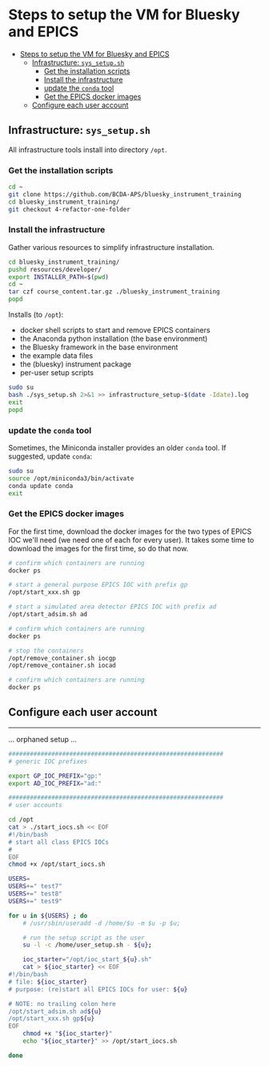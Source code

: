 # Steps to setup the VM for Bluesky and EPICS

- [Steps to setup the VM for Bluesky and EPICS](#steps-to-setup-the-vm-for-bluesky-and-epics)
  - [Infrastructure: `sys_setup.sh`](#infrastructure-sys_setupsh)
    - [Get the installation scripts](#get-the-installation-scripts)
    - [Install the infrastructure](#install-the-infrastructure)
    - [update the `conda` tool](#update-the-conda-tool)
    - [Get the EPICS docker images](#get-the-epics-docker-images)
  - [Configure each user account](#configure-each-user-account)

## Infrastructure: `sys_setup.sh`

All infrastructure tools install into directory `/opt`.

### Get the installation scripts

```sh
cd ~
git clone https://github.com/BCDA-APS/bluesky_instrument_training
cd bluesky_instrument_training/
git checkout 4-refactor-one-folder 
```

### Install the infrastructure

Gather various resources to simplify infrastructure installation.

```sh
cd bluesky_instrument_training/
pushd resources/developer/
export INSTALLER_PATH=$(pwd)
cd ~
tar czf course_content.tar.gz ./bluesky_instrument_training
popd
```

Installs (to `/opt`):

- docker shell scripts to start and remove EPICS containers
- the Anaconda python installation (the base environment)
- the Bluesky framework in the base environment
- the example data files
- the (bluesky) instrument package
- per-user setup scripts

```sh
sudo su
bash ./sys_setup.sh 2>&1 >> infrastructure_setup-$(date -Idate).log
exit
popd
```

### update the `conda` tool

Sometimes, the Miniconda installer provides an older `conda` tool.  If
suggested, update `conda`:

```sh
sudo su
source /opt/miniconda3/bin/activate
conda update conda
exit
```

### Get the EPICS docker images

For the first time, download the docker images for the two types of
EPICS IOC we'll need (we need one of each for every user).  It takes
some time to download the images for the first time, so do that now.

```sh
# confirm which containers are running
docker ps

# start a general purpose EPICS IOC with prefix gp
/opt/start_xxx.sh gp

# start a simulated area detector EPICS IOC with prefix ad
/opt/start_adsim.sh ad

# confirm which containers are running
docker ps

# stop the containers
/opt/remove_container.sh iocgp
/opt/remove_container.sh iocad

# confirm which containers are running
docker ps
```

## Configure each user account

---------------

... orphaned setup ...

```sh
############################################################
# generic IOC prefixes

export GP_IOC_PREFIX="gp:"
export AD_IOC_PREFIX="ad:"

############################################################
# user accounts

cd /opt
cat > ./start_iocs.sh << EOF
#!/bin/bash
# start all class EPICS IOCs
#
EOF
chmod +x /opt/start_iocs.sh

USERS=
USERS+=" test7"
USERS+=" test8"
USERS+=" test9"

for u in ${USERS} ; do
    # /usr/sbin/useradd -d /home/$u -m $u -p $u;

    # run the setup script as the user
    su -l -c /home/user_setup.sh - ${u};

    ioc_starter="/opt/ioc_start_${u}.sh"
    cat > ${ioc_starter} << EOF
#!/bin/bash
# file: ${ioc_starter}
# purpose: (re)start all EPICS IOCs for user: ${u}

# NOTE: no trailing colon here
/opt/start_adsim.sh ad${u}
/opt/start_xxx.sh gp${u}
EOF
    chmod +x "${ioc_starter}"
    echo "${ioc_starter}" >> /opt/start_iocs.sh

done
```
